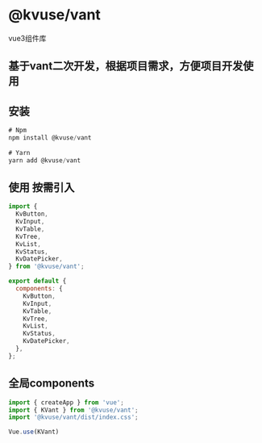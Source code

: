 
# @kvuse/vant

vue3组件库

## 基于vant二次开发，根据项目需求，方便项目开发使用

## 安装

```js
# Npm  
npm install @kvuse/vant
 
# Yarn  
yarn add @kvuse/vant
```

## 使用 按需引入

```js
import {
  KvButton,
  KvInput,
  KvTable,
  KvTree,
  KvList,
  KvStatus,
  KvDatePicker,
} from '@kvuse/vant';

export default {
  components: {
    KvButton,
    KvInput,
    KvTable,
    KvTree,
    KvList,
    KvStatus,
    KvDatePicker,
  },
};
```

## 全局components

```js
import { createApp } from 'vue';
import { KVant } from '@kvuse/vant';
import '@kvuse/vant/dist/index.css';

Vue.use(KVant)
```
